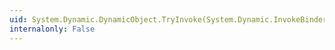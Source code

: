 ```yaml
---
uid: System.Dynamic.DynamicObject.TryInvoke(System.Dynamic.InvokeBinder,System.Object[],System.Object@)
internalonly: False
---
```

